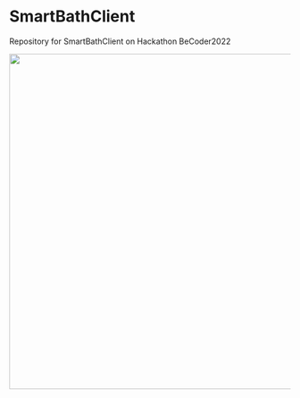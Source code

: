 # SmartBathClient

Repository for SmartBathClient on Hackathon BeCoder2022

<!-- ![Screenshot_20220407_224603](https://user-images.githubusercontent.com/87152110/162284678-41245da3-9e4a-46f4-9b81-be9ab4f1ef7d.png =) -->

<img src="https://user-images.githubusercontent.com/87152110/162284678-41245da3-9e4a-46f4-9b81-be9ab4f1ef7d.png" width = 600/>
